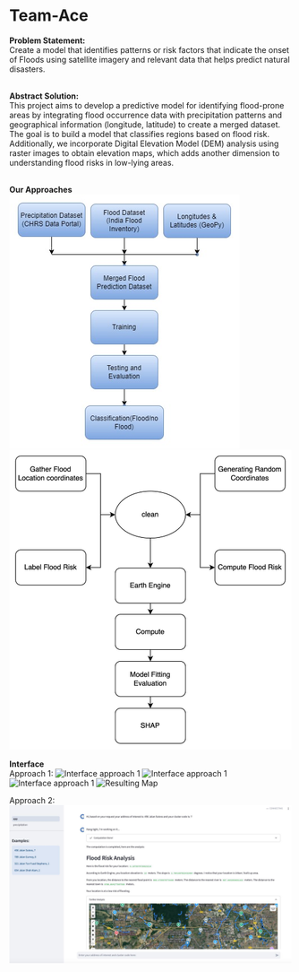 # Team-Ace

**Problem Statement:** <br>
Create a model that identifies patterns or risk factors that indicate the onset of Floods using satellite imagery and relevant data that helps predict natural disasters. <br><br>

**Abstract Solution:** <br>
This project aims to develop a predictive model for identifying flood-prone areas by integrating flood occurrence data with precipitation patterns and geographical information (longitude, latitude) to create a merged dataset. The goal is to build a model that classifies regions based on flood risk. Additionally, we incorporate Digital Elevation Model (DEM) analysis using raster images to obtain elevation maps, which adds another dimension to understanding flood risks in low-lying areas. <br><br>

**Our Approaches** <br>
<img src="images/megathon1.jpeg" alt="Flowchart approach 1" />
<img src="images/megathon2.jpeg" alt="Flowchart approach 2" />

**Interface** <br>
Approach 1: 
<img src="images/megathon3.jpeg" alt="Interface approach 1" />
<img src="images/megathon4.jpeg" alt="Interface approach 1" />
<img src="images/megathon5.jpeg" alt="Interface approach 1" />
<img src="images/megathon8.jpeg" alt="Resulting Map" />

Approach 2:
<img src="images/megathon6.jpeg" alt="Interface approach 2" />

